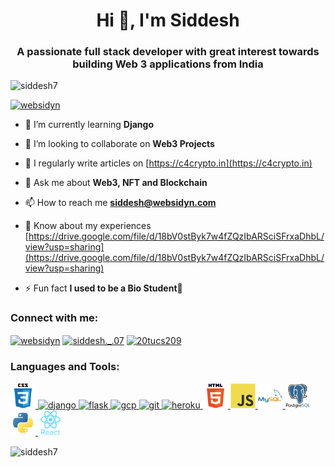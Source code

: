 <h1 align="center">Hi 👋, I'm Siddesh</h1>
<h3 align="center">A passionate full stack developer with great interest towards building Web 3 applications from India</h3>

<p align="left"> <img src="https://komarev.com/ghpvc/?username=siddesh7&label=Profile%20views&color=0e75b6&style=flat" alt="siddesh7" /> </p>

<p align="left"> <a href="https://twitter.com/websidyn" target="blank"><img src="https://img.shields.io/twitter/follow/websidyn?logo=twitter&style=for-the-badge" alt="websidyn" /></a> </p>

- 🌱 I’m currently learning **Django**

- 👯 I’m looking to collaborate on **Web3 Projects**

- 📝 I regularly write articles on [https://c4crypto.in](https://c4crypto.in)

- 💬 Ask me about **Web3, NFT and Blockchain**

- 📫 How to reach me **siddesh@websidyn.com**

- 📄 Know about my experiences [https://drive.google.com/file/d/18bV0stByk7w4fZQzIbARSciSFrxaDhbL/view?usp=sharing](https://drive.google.com/file/d/18bV0stByk7w4fZQzIbARSciSFrxaDhbL/view?usp=sharing)

- ⚡ Fun fact **I used to be a Bio Student🤣**

<h3 align="left">Connect with me:</h3>
<p align="left">
<a href="https://twitter.com/websidyn" target="blank"><img align="center" src="https://raw.githubusercontent.com/rahuldkjain/github-profile-readme-generator/master/src/images/icons/Social/twitter.svg" alt="websidyn" height="30" width="40" /></a>
<a href="https://instagram.com/siddesh._.07" target="blank"><img align="center" src="https://raw.githubusercontent.com/rahuldkjain/github-profile-readme-generator/master/src/images/icons/Social/instagram.svg" alt="siddesh._.07" height="30" width="40" /></a>
<a href="https://www.leetcode.com/20tucs209" target="blank"><img align="center" src="https://raw.githubusercontent.com/rahuldkjain/github-profile-readme-generator/master/src/images/icons/Social/leet-code.svg" alt="20tucs209" height="30" width="40" /></a>
</p>

<h3 align="left">Languages and Tools:</h3>
<p align="left"> <a href="https://www.w3schools.com/css/" target="_blank" rel="noreferrer"> <img src="https://raw.githubusercontent.com/devicons/devicon/master/icons/css3/css3-original-wordmark.svg" alt="css3" width="40" height="40"/> </a> <a href="https://www.djangoproject.com/" target="_blank" rel="noreferrer"> <img src="https://cdn.worldvectorlogo.com/logos/django.svg" alt="django" width="40" height="40"/> </a> <a href="https://flask.palletsprojects.com/" target="_blank" rel="noreferrer"> <img src="https://www.vectorlogo.zone/logos/pocoo_flask/pocoo_flask-icon.svg" alt="flask" width="40" height="40"/> </a> <a href="https://cloud.google.com" target="_blank" rel="noreferrer"> <img src="https://www.vectorlogo.zone/logos/google_cloud/google_cloud-icon.svg" alt="gcp" width="40" height="40"/> </a> <a href="https://git-scm.com/" target="_blank" rel="noreferrer"> <img src="https://www.vectorlogo.zone/logos/git-scm/git-scm-icon.svg" alt="git" width="40" height="40"/> </a> <a href="https://heroku.com" target="_blank" rel="noreferrer"> <img src="https://www.vectorlogo.zone/logos/heroku/heroku-icon.svg" alt="heroku" width="40" height="40"/> </a> <a href="https://www.w3.org/html/" target="_blank" rel="noreferrer"> <img src="https://raw.githubusercontent.com/devicons/devicon/master/icons/html5/html5-original-wordmark.svg" alt="html5" width="40" height="40"/> </a> <a href="https://developer.mozilla.org/en-US/docs/Web/JavaScript" target="_blank" rel="noreferrer"> <img src="https://raw.githubusercontent.com/devicons/devicon/master/icons/javascript/javascript-original.svg" alt="javascript" width="40" height="40"/> </a> <a href="https://www.mysql.com/" target="_blank" rel="noreferrer"> <img src="https://raw.githubusercontent.com/devicons/devicon/master/icons/mysql/mysql-original-wordmark.svg" alt="mysql" width="40" height="40"/> </a> <a href="https://www.postgresql.org" target="_blank" rel="noreferrer"> <img src="https://raw.githubusercontent.com/devicons/devicon/master/icons/postgresql/postgresql-original-wordmark.svg" alt="postgresql" width="40" height="40"/> </a> <a href="https://www.python.org" target="_blank" rel="noreferrer"> <img src="https://raw.githubusercontent.com/devicons/devicon/master/icons/python/python-original.svg" alt="python" width="40" height="40"/> </a> <a href="https://reactjs.org/" target="_blank" rel="noreferrer"> <img src="https://raw.githubusercontent.com/devicons/devicon/master/icons/react/react-original-wordmark.svg" alt="react" width="40" height="40"/> </a> </p>

<p><img align="center" src="https://github-readme-stats.vercel.app/api/top-langs?username=siddesh7&show_icons=true&locale=en&layout=compact" alt="siddesh7" /></p>
